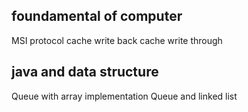 ## foundamental of computer
MSI protocol
cache write back
cache write through

## java and data structure
Queue with array implementation
Queue and linked list
